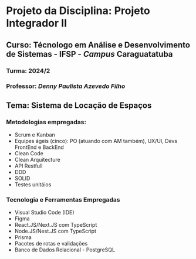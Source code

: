 # Projeto da Disciplina: Projeto Integrador II
## Curso: Técnologo em Análise e Desenvolvimento de Sistemas - IFSP - _Campus_ Caraguatatuba
### Turma: **2024/2**
### Professor: _Denny Paulista Azevedo Filho_

## Tema: Sistema de Locação de Espaços

### Metodologias empregadas:
- Scrum e Kanban
- Equipes ágeis (cinco): PO (atuando com AM também), UX/UI, Devs FrontEnd e BackEnd
- Clean Code
- Clean Arquitecture
- API Restfull
- DDD
- SOLID
- Testes unitáios

### Tecnologia e Ferramentas Empregadas
- Visual Studio Code (IDE)
- Figma
- React.JS/Next.JS com TypeScript
- Node.JS/Nest.JS com TypeScript
- Prisma
- Pacotes de rotas e validações
- Banco de Dados Relacional - PostgreSQL
